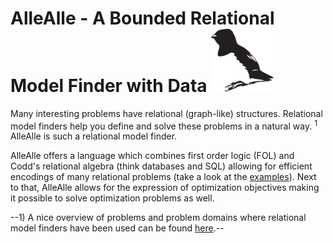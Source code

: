 AlleAlle - A Bounded Relational Model Finder with Data <img src="https://github.com/cwi-swat/allealle/blob/master/allealle_logo.svg" alt="AlleAlle Logo" width="100px"/>
========================================================================================================================================================================

Many interesting problems have relational (graph-like) structures. Relational model finders help you define and solve these problems in a natural way. <sup>1</sup> AlleAlle is such a relational model finder.

AlleAlle offers a language which combines first order logic (FOL) and Codd's relational algebra (think databases and SQL) allowing for efficient encodings of many relational problems (take a look at the [examples](https://github.com/cwi-swat/allealle/tree/master/examples)). Next to that, AlleAlle allows for the expression of optimization objectives making it possible to solve optimization problems as well.

--1) A nice overview of problems and problem domains where relational model finders have been used can be found [here](http://alloytools.org/citations/case-studies.html).--
